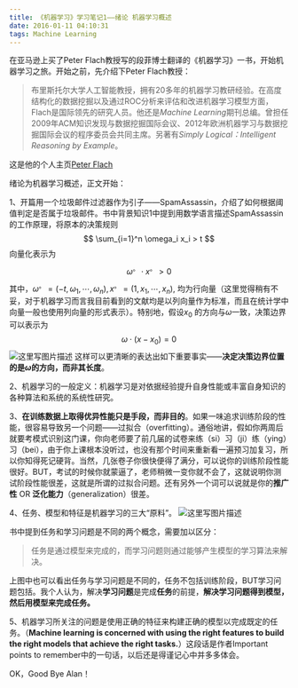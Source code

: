 ```yaml
---
title: 《机器学习》学习笔记1——绪论 机器学习概述
date: 2016-01-11 04:10:31
tags: Machine Learning
---
```


在亚马逊上买了Peter Flach教授写的段菲博士翻译的《机器学习》一书，开始机器学习之旅。开始之前，先介绍下Peter Flach教授：

> 布里斯托尔大学人工智能教授，拥有20多年的机器学习教研经验。在高度结构化的数据挖掘以及通过ROC分析来评估和改进机器学习模型方面，Flach是国际领先的研究人员。他还是*Machine Learning*期刊总编。曾担任2009年ACM知识发现与数据挖掘国际会议、2012年欧洲机器学习与数据挖掘国际会议的程序委员会共同主席。另著有*Simply Logical：Intelligent Reasoning by Example*。

<!-- more -->

这是他的个人主页[Peter Flach](http://www.cs.bris.ac.uk/~flach/)

绪论为机器学习概述，正文开始：

1、开篇用一个垃圾邮件过滤器作为引子——SpamAssassin，介绍了如何根据阈值判定是否属于垃圾邮件。书中背景知识1中提到用数学语言描述SpamAssassin的工作原理，将原本的决策规则
$$
\sum_{i=1}^n \omega_i x_i > t
 $$
 向量化表示为
$$
\omega^。 \cdot x^。 > 0
$$
其中，$\omega^。 = (-t,\omega_1,\cdots,\omega_n),x^。= (1,x_1,\cdots,x_n)$, 均为行向量（这里觉得稍有不妥，对于机器学习而言我目前看到的文献均是以列向量作为标准，而且在统计学中向量一般也使用列向量的形式表示）。特别地，假设$x_0$ 的方向与$\omega$一致，决策边界可以表示为
$$
\omega \cdot (x - x_0) = 0
$$
![这里写图片描述](http://img.blog.csdn.net/20160111155647412)
这样可以更清晰的表达出如下重要事实——**决定决策边界位置的是$\omega$的方向，而非其长度**。

2、机器学习的一般定义：机器学习是对依据经验提升自身性能或丰富自身知识的各种算法和系统的系统性研究。

3、**在训练数据上取得优异性能只是手段，而非目的**。如果一味追求训练阶段的性能，很容易导致另一个问题——过拟合（overfitting）。通俗地讲，假如你两周后就要考模式识别这门课，你向老师要了前几届的试卷来练（si）习（ji）练（ying）习（bei），由于你上课根本没听过，也没有那个时间来重新看一遍预习加复习，所以你知得死记硬背。当然，几张卷子你很快便得了满分，可以说你的训练阶段性能很好。BUT，考试的时候你就蒙逼了，老师稍微一变你就不会了，这就说明你测试阶段性能很差，这就是所谓的过拟合问题。还有另外一个词可以说就是你的**推广性** OR **泛化能力**（generalization）很差。

4、任务、模型和特征是机器学习的三大“原料”。
![这里写图片描述](http://img.blog.csdn.net/20160111155758628)

书中提到任务和学习问题是不同的两个概念，需要加以区分：
> 任务是通过模型来完成的，而学习问题则通过能够产生模型的学习算法来解决。

上图中也可以看出任务与学习问题是不同的，任务不包括训练阶段，BUT学习问题包括。我个人认为，解决**学习问题**是完成**任务**的前提，**解决学习问题得到模型，然后用模型来完成任务。**

5、机器学习所关注的问题是使用正确的特征来构建正确的模型以完成既定的任务。（**Machine learning is concerned with using the right features to build the right models that achieve the right tasks.**）这段话是作者Important points to remember中的一句话，以后还是得谨记心中并多多体会。

OK，Good Bye Alan！
